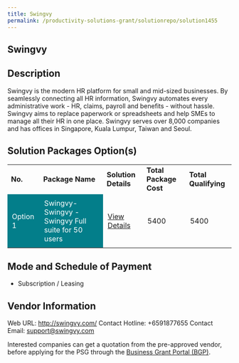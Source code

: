 ```yaml
---
title: Swingvy
permalink: /productivity-solutions-grant/solutionrepo/solution1455
---
```


## Swingvy

## Description

Swingvy is the modern HR platform for small and mid-sized businesses. By seamlessly connecting all HR information, Swingvy automates every administrative work - HR, claims, payroll and benefits - without hassle. Swingvy aims to replace paperwork or spreadsheets and help SMEs to manage all their HR in one place. Swingvy serves over 8,000 companies and has offices in Singapore, Kuala Lumpur, Taiwan and Seoul.

## Solution Packages Option(s)

<table>
<tr>
<td><b>No.</b></td>
<td><b>Package Name</b></td>
<td><b>Solution Details</b></td>
<td><b>Total Package Cost</b></td>
<td><b>Total Qualifying</b></td>
</tr>
<tr>
<td style='padding: 10px; background-color: #037E8A; color: #FFFFFF;'>Option 1</td>
<td style='padding: 10px; background-color: #037E8A; color: #FFFFFF;'>Swingvy-Swingvy - Swingvy Full suite for 50 users</td>
<td style='padding: 10px;'><a href='https://www.gobusiness.gov.sg/images/psg/Desensitised_Swingvy_20200348_Annex_3_Part_4.pdf' target='_blank'>View Details</a></td>
<td style='padding: 10px;'>5400</td>
<td style='padding: 10px;'>5400</td>
</tr>
</table>

## Mode and Schedule of Payment

 - Subscription / Leasing

## Vendor Information

 Web URL: http://swingvy.com/ 
Contact Hotline: +6591877655 
Contact Email: support@swingvy.com 


Interested companies can get a quotation from the pre-approved vendor, before applying for the PSG through the <a href='https://www.businessgrants.gov.sg/'>Business Grant Portal (BGP)</a>.

<script src="/jquery/resize-tables.js"></script>
